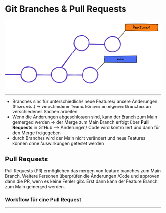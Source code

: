 # Git Branches & Pull Requests

![Git-Branch](./branches.png)

---

- Branches sind für unterschiedliche neue Features/ andere Änderungen (Fixes etc.)
  -> verschiedene Teams können an eigenen Branches an verschiedenen Sachen arbeiten
- Wenn die Änderungen abgeschlossen sind, kann der Branch zum Main gemerged werden -> der Merge zum Main Branch erfolgt über **Pull Requests** in GitHub --> Änderungen/ Code wird kontrolliert und dann für den Merge freigegeben
- durch Branches wird der Main nicht verändert und neue Features können ohne Auswirkungen getestet werden

## Pull Requests

Pull Requests (PR) ermöglichen das mergen von feature branches zum Main Branch. Weitere Personen überprüfen die Änderungen /Code und approven dann die PR, wenn es keine Fehler gibt. Erst dann kann der Feature Branch zum Main gemerged werden.

### Workflow für eine Pull Request

---
